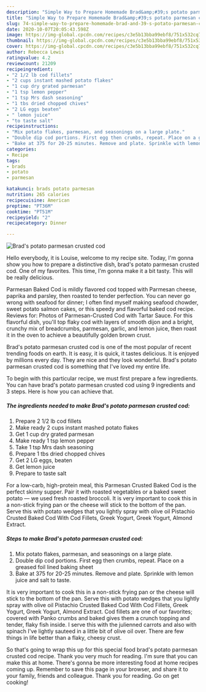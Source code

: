 ```yaml
---
description: "Simple Way to Prepare Homemade Brad&amp;#39;s potato parmesan crusted cod"
title: "Simple Way to Prepare Homemade Brad&amp;#39;s potato parmesan crusted cod"
slug: 74-simple-way-to-prepare-homemade-brad-and-39-s-potato-parmesan-crusted-cod
date: 2020-10-07T20:05:43.598Z
image: https://img-global.cpcdn.com/recipes/c3e5b13bba99ebf8/751x532cq70/brads-potato-parmesan-crusted-cod-recipe-main-photo.jpg
thumbnail: https://img-global.cpcdn.com/recipes/c3e5b13bba99ebf8/751x532cq70/brads-potato-parmesan-crusted-cod-recipe-main-photo.jpg
cover: https://img-global.cpcdn.com/recipes/c3e5b13bba99ebf8/751x532cq70/brads-potato-parmesan-crusted-cod-recipe-main-photo.jpg
author: Rebecca Lewis
ratingvalue: 4.2
reviewcount: 21209
recipeingredient:
- "2 1/2 lb cod fillets"
- "2 cups instant mashed potato flakes"
- "1 cup dry grated parmesan"
- "1 tsp lemon pepper"
- "1 tsp Mrs dash seasoning"
- "1 tbs dried chopped chives"
- "2 LG eggs beaten"
- " lemon juice"
- "to taste salt"
recipeinstructions:
- "Mix potato flakes, parmesan, and seasonings on a large plate."
- "Double dip cod portions. First egg then crumbs, repeat. Place on a greased foil lined baking sheet"
- "Bake at 375 for 20-25 minutes. Remove and plate. Sprinkle with lemon juice and salt to taste."
categories:
- Recipe
tags:
- brads
- potato
- parmesan

katakunci: brads potato parmesan 
nutrition: 265 calories
recipecuisine: American
preptime: "PT36M"
cooktime: "PT51M"
recipeyield: "2"
recipecategory: Dinner

---
```



![Brad&#39;s potato parmesan crusted cod](https://img-global.cpcdn.com/recipes/c3e5b13bba99ebf8/751x532cq70/brads-potato-parmesan-crusted-cod-recipe-main-photo.jpg)

Hello everybody, it is Louise, welcome to my recipe site. Today, I'm gonna show you how to prepare a distinctive dish, brad&#39;s potato parmesan crusted cod. One of my favorites. This time, I'm gonna make it a bit tasty. This will be really delicious.

Parmesan Baked Cod is mildly flavored cod topped with Parmesan cheese, paprika and parsley, then roasted to tender perfection. You can never go wrong with seafood for dinner; I often find myself making seafood chowder, sweet potato salmon cakes, or this speedy and flavorful baked cod recipe. Reviews for: Photos of Parmesan-Crusted Cod with Tartar Sauce. For this flavorful dish, you&#39;ll top flaky cod with layers of smooth dijon and a bright, crunchy mix of breadcrumbs, parmesan, garlic, and lemon juice, then roast it in the oven to achieve a beautifully golden brown crust.

Brad&#39;s potato parmesan crusted cod is one of the most popular of recent trending foods on earth. It is easy, it is quick, it tastes delicious. It is enjoyed by millions every day. They are nice and they look wonderful. Brad&#39;s potato parmesan crusted cod is something that I've loved my entire life.


To begin with this particular recipe, we must first prepare a few ingredients. You can have brad&#39;s potato parmesan crusted cod using 9 ingredients and 3 steps. Here is how you can achieve that.

<!--inarticleads1-->

##### The ingredients needed to make Brad&#39;s potato parmesan crusted cod:

1. Prepare 2 1/2 lb cod fillets
1. Make ready 2 cups instant mashed potato flakes
1. Get 1 cup dry grated parmesan
1. Make ready 1 tsp lemon pepper
1. Take 1 tsp Mrs dash seasoning
1. Prepare 1 tbs dried chopped chives
1. Get 2 LG eggs, beaten
1. Get  lemon juice
1. Prepare to taste salt


For a low-carb, high-protein meal, this Parmesan Crusted Baked Cod is the perfect skinny supper. Pair it with roasted vegetables or a baked sweet potato — we used fresh roasted broccoli. It is very important to cook this in a non-stick frying pan or the cheese will stick to the bottom of the pan. Serve this with potato wedges that you lightly spray with olive oil Pistachio Crusted Baked Cod With Cod Fillets, Greek Yogurt, Greek Yogurt, Almond Extract. 

<!--inarticleads2-->

##### Steps to make Brad&#39;s potato parmesan crusted cod:

1. Mix potato flakes, parmesan, and seasonings on a large plate.
1. Double dip cod portions. First egg then crumbs, repeat. Place on a greased foil lined baking sheet
1. Bake at 375 for 20-25 minutes. Remove and plate. Sprinkle with lemon juice and salt to taste.


It is very important to cook this in a non-stick frying pan or the cheese will stick to the bottom of the pan. Serve this with potato wedges that you lightly spray with olive oil Pistachio Crusted Baked Cod With Cod Fillets, Greek Yogurt, Greek Yogurt, Almond Extract. Cod fillets are one of our favorites; covered with Panko crumbs and baked gives them a crunch topping and tender, flaky fish inside. I serve this with the julienned carrots and also with spinach I&#39;ve lightly sauteed in a little bit of olive oil over. There are few things in life better than a flaky, cheesy crust. 

So that's going to wrap this up for this special food brad&#39;s potato parmesan crusted cod recipe. Thank you very much for reading. I'm sure that you can make this at home. There's gonna be more interesting food at home recipes coming up. Remember to save this page in your browser, and share it to your family, friends and colleague. Thank you for reading. Go on get cooking!
